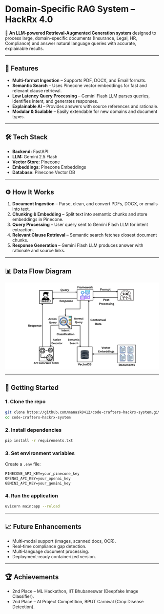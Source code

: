 # **Domain-Specific RAG System – HackRx 4.0**

🚀 **An LLM-powered Retrieval-Augmented Generation system** designed to process large, domain-specific documents (Insurance, Legal, HR, Compliance) and answer natural language queries with accurate, explainable results.

---

## **📜 Features**

* **Multi-format Ingestion** – Supports PDF, DOCX, and Email formats.
* **Semantic Search** – Uses Pinecone vector embeddings for fast and relevant clause retrieval.
* **Low Latency Query Processing** – Gemini Flash LLM parses queries, identifies intent, and generates responses.
* **Explainable AI** – Provides answers with source references and rationale.
* **Modular & Scalable** – Easily extendable for new domains and document types.

---

## **🛠️ Tech Stack**

* **Backend:** FastAPI
* **LLM:** Gemini 2.5 Flash
* **Vector Store:** Pinecone
* **Embeddings:** Pinecone Embeddings
* **Database:** Pinecone Vector DB

---

## **⚙️ How It Works**

1. **Document Ingestion** – Parse, clean, and convert PDFs, DOCX, or emails into text.
2. **Chunking & Embedding** – Split text into semantic chunks and store embeddings in Pinecone.
3. **Query Processing** – User query sent to Gemini Flash LLM for intent extraction.
4. **Relevant Clause Retrieval** – Semantic search fetches closest document chunks.
5. **Response Generation** – Gemini Flash LLM produces answer with rationale and source links.

---

## **📊 Data Flow Diagram**

![Data Flow Diagram](diagram.png)

---

## **🚀 Getting Started**

### **1. Clone the repo**

```bash
git clone https://github.com/manask0412/code-crafters-hackrx-system.git
cd code-crafters-hackrx-system
```

### **2. Install dependencies**

```bash
pip install -r requirements.txt
```

### **3. Set environment variables**

Create a `.env` file:

```env
PINECONE_API_KEY=your_pinecone_key
OPENAI_API_KEY=your_openai_key
GEMINI_API_KEY=your_gemini_key
```

### **4. Run the application**

```bash
uvicorn main:app --reload

```

---

## **📈 Future Enhancements**

* Multi-modal support (images, scanned docs, OCR).
* Real-time compliance gap detection.
* Multi-language document processing.
* Deployment-ready containerized version.

---

## **🏆 Achievements**

* 2nd Place – ML Hackathon, IIT Bhubaneswar (Deepfake Image Classifier).
* 2nd Place – AI Project Competition, BPUT Carnival (Crop Disease Detection).
